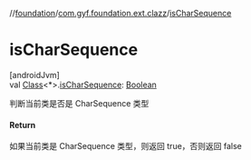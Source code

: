 //[foundation](../../index.md)/[com.gyf.foundation.ext.clazz](index.md)/[isCharSequence](is-char-sequence.md)

# isCharSequence

[androidJvm]\
val [Class](https://developer.android.com/reference/kotlin/java/lang/Class.html)&lt;*&gt;.[isCharSequence](is-char-sequence.md): [Boolean](https://kotlinlang.org/api/core/kotlin-stdlib/kotlin/-boolean/index.html)

判断当前类是否是 CharSequence 类型

#### Return

如果当前类是 CharSequence 类型，则返回 true，否则返回 false